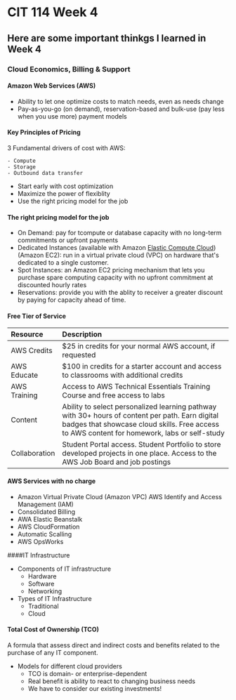 # CIT 114 Week 4
## Here are some important thinkgs I learned in Week 4
### Cloud Economics, Billing & Support

#### Amazon Web Services (AWS)
- Ability to let one optimize costs to match needs, even as needs change
- Pay-as-you-go (on demand), reservation-based and bulk-use (pay less when you use more) payment models

#### Key Principles of Pricing
3 Fundamental drivers of cost with AWS:
```
- Compute
- Storage
- Outbound data transfer
```
- Start early with cost optimization
- Maximize the power of flexiblity
- Use the right pricing model for the job

#### The right pricing model for the job
- On Demand: pay for tcompute or database capacity with no long-term commitments or upfront payments
- Dedicated Instances (available with Amazon [Elastic Compute Cloud](https://aws.amazon.com/ec2/?ec2-whats-new.sort-by=item.additionalFields.postDateTime&ec2-whats-new.sort-order=desc)) (Amazon EC2): run in a virtual private cloud (VPC) on hardware that's dedicated to a single customer.
- Spot Instances: an Amazon EC2 pricing mechanism that lets you purchase spare computing capacity with no upfront commitment at discounted hourly rates
- Reservations: provide you with the ablity to receiver a greater discount by paying for capacity ahead of time.

#### Free Tier of Service
|Resource|Description|
|:---|:---|
|AWS Credits|$25 in credits for your normal AWS account, if requested|
|AWS Educate|$100 in credits for a starter account and access to classrooms with additional credits|
|AWS Training|Access to AWS Technical Essentials Training Course and free access to labs|
|Content|Ability to select personalized learning pathway with 30+ hours of content per path. Earn digital badges that showcase cloud skills. Free access to AWS content for homework, labs or self-study|
|Collaboration|Student Portal access. Student Portfolio to store developed projects in one place. Access to the AWS Job Board and job postings|

#### AWS Services with no charge
- Amazon Virtual Private Cloud (Amazon VPC) AWS Identify and Access Management (IAM)
- Consolidated Billing
- AWA Elastic Beanstalk
- AWS CloudFormation
- Automatic Scalling 
- AWS OpsWorks

####IT Infrastructure
- Components of IT infrastructure
  - Hardware
  - Software
  - Networking
- Types of IT Infrastructure
  - Traditional
  - Cloud

#### Total Cost of Ownership (TCO)
A formula that assess direct and indirect costs and benefits related to the purchase of any IT component.
- Models for different cloud providers
  - TCO is domain- or enterprise-dependent
  - Real benefit is ability to react to changing business needs
  - We have to consider our existing investments!
